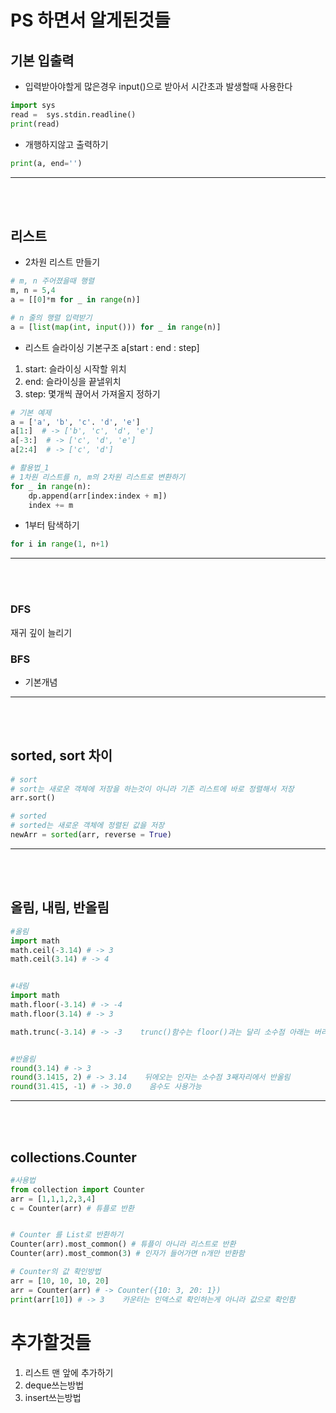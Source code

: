 # PS 하면서 알게된것들

## 기본 입출력
- 입력받아야할게 많은경우
input()으로 받아서 시간초과 발생할때 사용한다
```python
import sys
read =  sys.stdin.readline()
print(read)
```
- 개행하지않고 출력하기
```python
print(a, end='')
```


---
<br><br>


## 리스트
- 2차원 리스트 만들기
```python
# m, n 주어졌을때 행렬
m, n = 5,4
a = [[0]*m for _ in range(n)]

# n 줄의 행렬 입력받기
a = [list(map(int, input())) for _ in range(n)]
```
- 리스트 슬라이싱
기본구조 a[start : end : step]
1. start: 슬라이싱 시작할 위치
2. end: 슬라이싱을 끝낼위치
3. step: 몇개씩 끊어서 가져올지 정하기
```python
# 기본 예제
a = ['a', 'b', 'c'. 'd', 'e']
a[1:]  # -> ['b', 'c', 'd', 'e']
a[-3:]  # -> ['c', 'd', 'e']
a[2:4]  # -> ['c', 'd']

# 활용법_1
# 1차원 리스트를 n, m의 2차원 리스트로 변환하기
for _ in range(n):
    dp.append(arr[index:index + m])
    index += m
```
- 1부터 탐색하기
```python
for i in range(1, n+1)
```



---
<br><br>




### DFS
재귀 깊이 늘리기
### BFS
- 기본개념


---
<br><br>





## sorted, sort 차이
```python
# sort
# sort는 새로운 객체에 저장을 하는것이 아니라 기존 리스트에 바로 정렬해서 저장
arr.sort()

# sorted
# sorted는 새로운 객체에 정렬된 값을 저장
newArr = sorted(arr, reverse = True)
```

---
<br><br>


## 올림, 내림, 반올림
```python
#올림
import math
math.ceil(-3.14) # -> 3
math.ceil(3.14) # -> 4


#내림
import math
math.floor(-3.14) # -> -4
math.floor(3.14) # -> 3

math.trunc(-3.14) # -> -3    trunc()함수는 floor()과는 달리 소수점 아래는 버리고 int형으로 반환함


#반올림
round(3.14) # -> 3
round(3.1415, 2) # -> 3.14    뒤에오는 인자는 소수점 3째자리에서 반올림
round(31.415, -1) # -> 30.0    음수도 사용가능
```


---
<br><br>


## collections.Counter
```python
#사용법
from collection import Counter
arr = [1,1,1,2,3,4]
c = Counter(arr) # 튜플로 반환


# Counter 를 List로 반환하기
Counter(arr).most_common() # 튜플이 아니라 리스트로 반환
Counter(arr).most_common(3) # 인자가 들어가면 n개만 반환함

# Counter의 값 확인방법
arr = [10, 10, 10, 20]
arr = Counter(arr) # -> Counter({10: 3, 20: 1})
print(arr[10]) # -> 3    카운터는 인덱스로 확인하는게 아니라 값으로 확인함
```


# 추가할것들
1. 리스트 맨 앞에 추가하기
2. deque쓰는방법
3. insert쓰는방법
